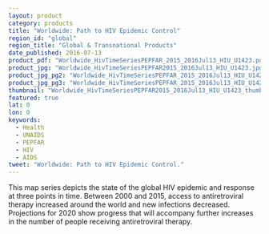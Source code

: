 ```yaml
---
layout: product
category: products
title: "Worldwide: Path to HIV Epidemic Control"
region_id: "global"
region_title: "Global & Transnational Products"
date_published: 2016-07-13
product_pdf: "Worldwide_HivTimeSeriesPEPFAR_2015_2016Jul13_HIU_U1423.pdf"
product_jpg: "Worldwide_HivTimeSeriesPEPFAR2015_2016Jul13_HIU_U1423.jpg"
product_jpg_pg2: "Worldwide_HivTimeSeriesPEPFAR_2015_2016Jul13_HIU_U1423_pg2.jpg"
product_jpg_pg3: "Worldwide_HivTimeSeriesPEPFAR_2015_2016Jul13_HIU_U1423_pg3.jpg"
thumbnail: "Worldwide_HivTimeSeriesPEPFAR2015_2016Jul13_HIU_U1423_thumb.jpg"
featured: true
lat: 0
lon: 0
keywords:
  - Health
  - UNAIDS
  - PEPFAR
  - HIV
  - AIDS
tweet: "Worldwide: Path to HIV Epidemic Control."
---
```

This map series depicts the state of the global HIV epidemic and response at three points in time. Between 2000 and 2015, access to antiretroviral therapy increased around the world and new infections decreased. Projections for 2020 show progress that will accompany further increases in the number of people receiving antiretroviral therapy.
